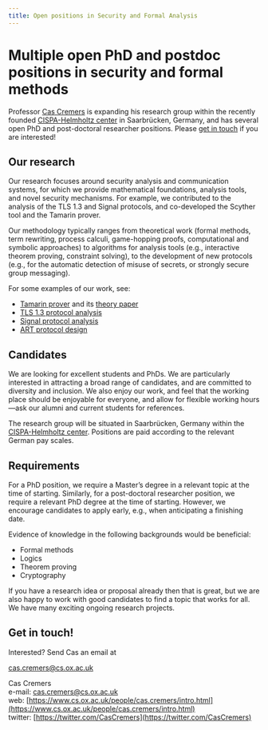 ```yaml
---
title: Open positions in Security and Formal Analysis
---
```


# Multiple open PhD and postdoc positions in security and formal methods

Professor [Cas Cremers](https://www.cs.ox.ac.uk/people/cas.cremers/intro.html) is expanding his research group within the recently founded [CISPA-Helmholtz center](https://cispa.saarland/) in Saarbrücken, Germany, and has several open PhD and post-doctoral researcher positions. Please [get in touch](mailto:cas.cremers@cs.ox.ac.uk) if you are interested!

## Our research

Our research focuses around security analysis and communication systems, for which we provide mathematical foundations, analysis tools, and novel security mechanisms.  For example, we contributed to the analysis of the TLS 1.3 and Signal protocols, and co-developed the Scyther tool and the Tamarin prover.

Our methodology typically ranges from theoretical work (formal methods, term rewriting, process calculi, game-hopping proofs, computational and symbolic approaches) to algorithms for analysis tools (e.g., interactive theorem proving, constraint solving), to the development of new protocols (e.g., for the automatic detection of misuse of secrets, or strongly secure group messaging).

For some examples of our work, see:

- [Tamarin prover](https://tamarin-prover.github.io/) and its [theory paper](https://www.cs.ox.ac.uk/people/cas.cremers/downloads/papers/dh_tamarin_extended_v1.pdf)
- [TLS 1.3 protocol analysis](https://tls13tamarin.github.io/TLS13Tamarin/docs/tls13tamarin-draft21.pdf)
- [Signal protocol analysis](https://eprint.iacr.org/2016/1013.pdf)
- [ART protocol design](https://eprint.iacr.org/2017/666.pdf)

## Candidates

We are looking for excellent students and PhDs. We are particularly interested in attracting a broad range of candidates, and are committed to diversity and inclusion. We also enjoy our work, and feel that the working place should be enjoyable for everyone, and allow for flexible working hours&mdash;ask our alumni and current students for references.

The research group will be situated in Saarbrücken, Germany within the [CISPA-Helmholtz center](https://cispa.saarland/). Positions are paid according to the relevant German pay scales. 

## Requirements

For a PhD position, we require a Master’s degree in a relevant topic at the time of starting.
Similarly, for a post-doctoral researcher position, we require a relevant PhD degree at the time of starting. However, we encourage candidates to apply early, e.g., when anticipating a finishing date.

Evidence of knowledge in the following backgrounds would be beneficial:

- Formal methods
- Logics
- Theorem proving
- Cryptography

If you have a research idea or proposal already then that is great, but we are also happy to work with good candidates to find a topic that works for all. We have many exciting ongoing research projects.


## Get in touch!

Interested? Send Cas an email at

  [cas.cremers@cs.ox.ac.uk](mailto:cas.cremers@cs.ox.ac.uk)
  
Cas Cremers<br />
e-mail: [cas.cremers@cs.ox.ac.uk](mailto:cas.cremers@cs.ox.ac.uk)<br />
web: [https://www.cs.ox.ac.uk/people/cas.cremers/intro.html](https://www.cs.ox.ac.uk/people/cas.cremers/intro.html)<br />
twitter: [https://twitter.com/CasCremers](https://twitter.com/CasCremers)<br />



